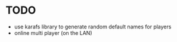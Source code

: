 # TODO

- use karafs library to generate random default names for players
- online multi player (on the LAN)
